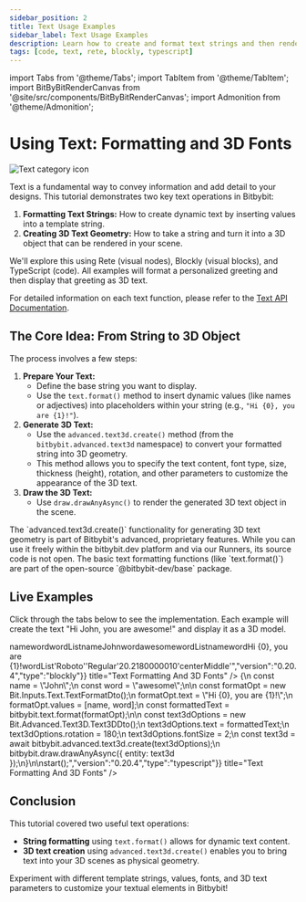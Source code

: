 ```yaml
---
sidebar_position: 2
title: Text Usage Examples
sidebar_label: Text Usage Examples
description: Learn how to create and format text strings and then render them as 3D text geometry in Bitbybit using Rete, Blockly, and TypeScript.
tags: [code, text, rete, blockly, typescript]
---
```


import Tabs from '@theme/Tabs';
import TabItem from '@theme/TabItem';
import BitByBitRenderCanvas from '@site/src/components/BitByBitRenderCanvas';
import Admonition from '@theme/Admonition';

# Using Text: Formatting and 3D Fonts

<img 
  class="category-icon-small" 
  src="https://s.bitbybit.dev/assets/icons/white/text-icon.svg" 
  alt="Text category icon" 
  title="Text category icon" /> 

Text is a fundamental way to convey information and add detail to your designs. This tutorial demonstrates two key text operations in Bitbybit:

1.  **Formatting Text Strings:** How to create dynamic text by inserting values into a template string.
2.  **Creating 3D Text Geometry:** How to take a string and turn it into a 3D object that can be rendered in your scene.

We'll explore this using Rete (visual nodes), Blockly (visual blocks), and TypeScript (code). All examples will format a personalized greeting and then display that greeting as 3D text.

For detailed information on each text function, please refer to the [Text API Documentation](https://docs.bitbybit.dev/classes/Bit.Text.html).

## The Core Idea: From String to 3D Object

The process involves a few steps:

1.  **Prepare Your Text:**
    *   Define the base string you want to display.
    *   Use the `text.format()` method to insert dynamic values (like names or adjectives) into placeholders within your string (e.g., `"Hi {0}, you are {1}!"`).
2.  **Generate 3D Text:**
    *   Use the `advanced.text3d.create()` method (from the `bitbybit.advanced.text3d` namespace) to convert your formatted string into 3D geometry.
    *   This method allows you to specify the text content, font type, size, thickness (height), rotation, and other parameters to customize the appearance of the 3D text.
3.  **Draw the 3D Text:**
    *   Use `draw.drawAnyAsync()` to render the generated 3D text object in the scene.

<Admonition type="info" title="3D Text Feature">
    The `advanced.text3d.create()` functionality for generating 3D text geometry is part of Bitbybit's advanced, proprietary features. While you can use it freely within the bitbybit.dev platform and via our Runners, its source code is not open. The basic text formatting functions (like `text.format()`) are part of the open-source `@bitbybit-dev/base` package.
</Admonition>

## Live Examples

Click through the tabs below to see the implementation. Each example will create the text "Hi John, you are awesome!" and display it as a 3D model.
  
<Tabs groupId="vectors-live-examples">
<TabItem value="rete" label="Rete">
    <BitByBitRenderCanvas
    requireManualStart={true}
    script={{"script":"{\"id\":\"rete-v2-json\",\"nodes\":{\"e51f1cebbbae25d4\":{\"id\":\"e51f1cebbbae25d4\",\"name\":\"bitbybit.text.format\",\"customName\":\"format\",\"async\":false,\"drawable\":false,\"data\":{\"genericNodeData\":{\"hide\":false,\"oneOnOne\":false,\"flatten\":0,\"forceExecution\":false},\"text\":\"Hi {0}, you are {1}!\",\"values\":[\"World\"]},\"inputs\":{\"values\":{\"connections\":[{\"node\":\"f4eb250a27a91bba\",\"output\":\"list\",\"data\":{}}]}},\"position\":[399.1515481894714,317.67783254941753]},\"f4eb250a27a91bba\":{\"id\":\"f4eb250a27a91bba\",\"name\":\"bitbybit.lists.createList\",\"customName\":\"create list\",\"data\":{},\"inputs\":{\"listElements\":{\"connections\":[{\"node\":\"0b2160a0ad9c8877\",\"output\":\"result\",\"data\":{}},{\"node\":\"d258ec68e21669ea\",\"output\":\"result\",\"data\":{}}]}},\"position\":[28.52019681370868,393.87997844264095]},\"d258ec68e21669ea\":{\"id\":\"d258ec68e21669ea\",\"name\":\"bitbybit.text.create\",\"customName\":\"create\",\"async\":false,\"drawable\":false,\"data\":{\"genericNodeData\":{\"hide\":false,\"oneOnOne\":false,\"flatten\":0,\"forceExecution\":false},\"text\":\"awesome\"},\"inputs\":{},\"position\":[-431.5143578525457,444.65038651781117]},\"0b2160a0ad9c8877\":{\"id\":\"0b2160a0ad9c8877\",\"name\":\"bitbybit.text.create\",\"customName\":\"create\",\"async\":false,\"drawable\":false,\"data\":{\"genericNodeData\":{\"hide\":false,\"oneOnOne\":false,\"flatten\":0,\"forceExecution\":false},\"text\":\"John\"},\"inputs\":{},\"position\":[-431.2924713328231,184.24991413435163]},\"a90e6a83f49020c6\":{\"id\":\"a90e6a83f49020c6\",\"name\":\"bitbybit.advanced.text3d.create\",\"customName\":\"text 3d\",\"async\":true,\"drawable\":true,\"data\":{\"genericNodeData\":{\"hide\":false,\"oneOnOne\":false,\"flatten\":0,\"forceExecution\":false},\"text\":\"bitbybit.dev\",\"fontType\":\"Roboto\",\"fontVariant\":\"Regular\",\"fontSize\":2,\"height\":0.2,\"rotation\":180,\"origin\":[0,0,0],\"direction\":[0,1,0],\"originAlignment\":\"centerMiddle\"},\"inputs\":{\"text\":{\"connections\":[{\"node\":\"e51f1cebbbae25d4\",\"output\":\"result\",\"data\":{}}]}},\"position\":[778.5000526533418,314.427689068662]}}}","version":"0.20.4","type":"rete"}}
    title="Text Formatting And 3D Fonts"
    />
</TabItem>
<TabItem value="blockly" label="Blockly">
  <BitByBitRenderCanvas
    requireManualStart={true}
    script={{"script":"<xml xmlns=\"https://developers.google.com/blockly/xml\"><variables><variable id=\"`|,;v]ai`xS;5u+t%Or0\">name</variable><variable id=\"*xyx{pSP*|r|wZPsJfSL\">word</variable><variable id=\"8h{$wdE[xK@-2/$jc:wO\">wordList</variable></variables><block type=\"variables_set\" id=\"wT{mc-Afys)89RpezBxC\" x=\"-100\" y=\"-217\"><field name=\"VAR\" id=\"`|,;v]ai`xS;5u+t%Or0\">name</field><value name=\"VALUE\"><block type=\"text\" id=\".=G^GbD}bqe9kLto]+5;\"><field name=\"TEXT\">John</field></block></value><next><block type=\"variables_set\" id=\"lDAkO|%rq}`6p,#GW2O:\"><field name=\"VAR\" id=\"*xyx{pSP*|r|wZPsJfSL\">word</field><value name=\"VALUE\"><block type=\"text\" id=\"]A*F?|Vl/wEQDJjjk=;[\"><field name=\"TEXT\">awesome</field></block></value><next><block type=\"variables_set\" id=\"0A21C{TN9lID,AD;G:,T\"><field name=\"VAR\" id=\"8h{$wdE[xK@-2/$jc:wO\">wordList</field><value name=\"VALUE\"><block type=\"lists_create_with\" id=\"eO)#fJMq0{,`uc+/`mDo\"><mutation items=\"2\"></mutation><value name=\"ADD0\"><block type=\"variables_get\" id=\"F3AdVR`g{*nh{#NgQ9JR\"><field name=\"VAR\" id=\"`|,;v]ai`xS;5u+t%Or0\">name</field></block></value><value name=\"ADD1\"><block type=\"variables_get\" id=\"Y)0]O0xBxO2K?87s@7^[\"><field name=\"VAR\" id=\"*xyx{pSP*|r|wZPsJfSL\">word</field></block></value></block></value><next><block type=\"bitbybit.draw.drawAnyAsyncNoReturn\" id=\"NhzPkha%8GJ,=/Ka-1;W\"><value name=\"Entity\"><block type=\"bitbybit.advanced.text3d.create\" id=\"X%/X5*pSYyP2,o.4j~VA\"><value name=\"Text\"><block type=\"bitbybit.text.format\" id=\"Yyw0WiZ!pDdcQr?hLlzU\"><value name=\"Text\"><block type=\"text\" id=\"N_V+Y6!f~YOID{c|gqpz\"><field name=\"TEXT\">Hi {0}, you are {1}!</field></block></value><value name=\"Values\"><block type=\"variables_get\" id=\"G@wz5n5;cd|qaGFe3b+]\"><field name=\"VAR\" id=\"8h{$wdE[xK@-2/$jc:wO\">wordList</field></block></value></block></value><value name=\"FontType\"><block type=\"bitbybit.advanced.text3d.fontsEnum\" id=\":Mk1IT+pCNu%H6(2gP]p\"><field name=\"bitbybit.advanced.text3d.fontsEnum\">'Roboto'</field></block></value><value name=\"FontVariant\"><block type=\"bitbybit.advanced.text3d.fontVariantsEnum\" id=\"bVtj9S4!(_V0-#mk0KcD\"><field name=\"bitbybit.advanced.text3d.fontVariantsEnum\">'Regular'</field></block></value><value name=\"FontSize\"><block type=\"math_number\" id=\"t)rdaYMBQ$v?_91#oTN]\"><field name=\"NUM\">2</field></block></value><value name=\"Height\"><block type=\"math_number\" id=\"Qz5,/7JH#}vnY2n3PvJm\"><field name=\"NUM\">0.2</field></block></value><value name=\"Rotation\"><block type=\"math_number\" id=\"!{rOa}OgKv!rZ+}0ui)U\"><field name=\"NUM\">180</field></block></value><value name=\"Origin\"><block type=\"bitbybit.vector.vectorXYZ\" id=\"XNtSRg+c2uVWcfyO~+.3\"><value name=\"X\"><block type=\"math_number\" id=\"*2uUA,^E7BS/76q;_Iz(\"><field name=\"NUM\">0</field></block></value><value name=\"Y\"><block type=\"math_number\" id=\"yFYa;*jZIzmwTHxS=l((\"><field name=\"NUM\">0</field></block></value><value name=\"Z\"><block type=\"math_number\" id=\"Vn:[ltIk#3)?=^a@AMui\"><field name=\"NUM\">0</field></block></value></block></value><value name=\"Direction\"><block type=\"bitbybit.vector.vectorXYZ\" id=\"_W*31kGBE#+WhsNE^2)M\"><value name=\"X\"><block type=\"math_number\" id=\"uT@%*2;+99G.:UhgjeEg\"><field name=\"NUM\">0</field></block></value><value name=\"Y\"><block type=\"math_number\" id=\"5AR3)lZho|`^wUA0Ma%L\"><field name=\"NUM\">1</field></block></value><value name=\"Z\"><block type=\"math_number\" id=\"3@O={zHe_9`QYQjI0a6#\"><field name=\"NUM\">0</field></block></value></block></value><value name=\"OriginAlignment\"><block type=\"bitbybit.advanced.text3d.recAlignmentEnum\" id=\"r=YmHPXM5_7XLX!-hI+0\"><field name=\"bitbybit.advanced.text3d.recAlignmentEnum\">'centerMiddle'</field></block></value></block></value></block></next></block></next></block></next></block></xml>","version":"0.20.4","type":"blockly"}}
    title="Text Formatting And 3D Fonts"
    />
</TabItem>
<TabItem value="typescript" label="TypeScript">
<BitByBitRenderCanvas
    requireManualStart={true}
    script={{"script":"const start = async () => {\n    const name = \"John\";\n    const word = \"awesome\";\n\n    const formatOpt = new Bit.Inputs.Text.TextFormatDto();\n    formatOpt.text = \"Hi {0}, you are {1}!\";\n    formatOpt.values = [name, word];\n    const formattedText = bitbybit.text.format(formatOpt);\n\n    const text3dOptions = new Bit.Advanced.Text3D.Text3DDto();\n    text3dOptions.text = formattedText;\n    text3dOptions.rotation = 180;\n    text3dOptions.fontSize = 2;\n    const text3d = await bitbybit.advanced.text3d.create(text3dOptions);\n    bitbybit.draw.drawAnyAsync({ entity: text3d });\n}\n\nstart();","version":"0.20.4","type":"typescript"}}
    title="Text Formatting And 3D Fonts"
    />
</TabItem>

</Tabs>

## Conclusion

This tutorial covered two useful text operations:
*   **String formatting** using `text.format()` allows for dynamic text content.
*   **3D text creation** using `advanced.text3d.create()` enables you to bring text into your 3D scenes as physical geometry.

Experiment with different template strings, values, fonts, and 3D text parameters to customize your textual elements in Bitbybit!